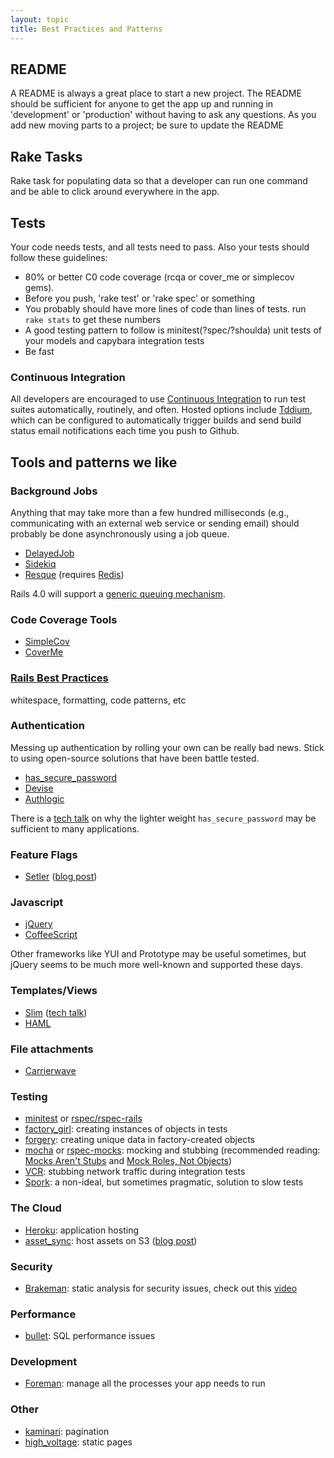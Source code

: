 ```yaml
---
layout: topic
title: Best Practices and Patterns
---
```



README
------

A README is always a great place to start a new project. The README should be sufficient for anyone to get the app up and running in 'development' or 'production' without having to ask any questions. As you add new moving parts to a project; be sure to update the README


Rake Tasks
----------

Rake task for populating data so that a developer can run one command and be able to click around everywhere in the app.


Tests
-----

Your code needs tests, and all tests need to pass. Also your tests should follow these guidelines:

* 80% or better C0 code coverage (rcqa or cover_me or simplecov gems). 
* Before you push, 'rake test' or 'rake spec' or something
* You probably should have more lines of code than lines of tests. run `rake stats` to get these numbers
* A good testing pattern to follow is minitest(?spec/?shoulda) unit tests of your models and capybara integration tests
* Be fast

### Continuous Integration

All developers are encouraged to use [Continuous Integration](http://en.wikipedia.org/wiki/Continuous_integration) to run test suites automatically, routinely, and often.  Hosted options include [Tddium](http://www.tddium.com), which can be configured to automatically trigger builds and send build status email notifications each time you push to Github.

Tools and patterns we like
--------------------------

### Background Jobs

Anything that may take more than a few hundred milliseconds (e.g., communicating with an external web service or sending email) should probably be done asynchronously using a job queue.

* [DelayedJob](https://github.com/collectiveidea/delayed_job)
* [Sidekiq](https://github.com/mperham/sidekiq)
* [Resque](https://github.com/defunkt/resque) (requires [Redis](http://redis.io))

Rails 4.0 will support a [generic queuing mechanism](https://github.com/rails/rails/commit/602000be90e9935f4f4ee5acc096725d7b7c33e5).

### Code Coverage Tools 

* [SimpleCov](https://github.com/colszowka/simplecov)
* [CoverMe](https://github.com/markbates/cover_me)

### [Rails Best Practices](https://github.com/railsbp/rails_best_practices) 

whitespace, formatting, code patterns, etc

### Authentication 

Messing up authentication by rolling your own can be really bad news. Stick to using open-source solutions that have been battle tested.

* [has_secure_password](http://railscasts.com/episodes/270-authentication-in-rails-3-1)
* [Devise](https://github.com/plataformatec/devise)
* [Authlogic](https://github.com/binarylogic/authlogic)

There is a [tech talk](http://vimeo.com/39498553) on why the lighter weight `has_secure_password` may be sufficient to many applications.

### Feature Flags

* [Setler](https://github.com/ckdake/setler) ([blog post](http://highgroove.com/articles/2011/08/22/introducing-setler-for-feature-flags.html))

### Javascript

* [jQuery](http://jquery.com/)
* [CoffeeScript](http://coffeescript.org/)

Other frameworks like YUI and Prototype may be useful sometimes, but jQuery seems to be much more well-known and supported these days.

### Templates/Views

* [Slim](http://slim-lang.com/) ([tech talk](http://vimeo.com/33802242))
* [HAML](http://haml-lang.com/)

### File attachments 

* [Carrierwave](https://github.com/jnicklas/carrierwave)

### Testing

* [minitest](https://github.com/seattlerb/minitest) or [rspec/rspec-rails](https://github.com/rspec/rspec-rails)
* [factory_girl](https://github.com/thoughtbot/factory_girl_rails): creating instances of objects in tests
* [forgery](https://github.com/sevenwire/forgery): creating unique data in factory-created objects
* [mocha](https://github.com/floehopper/mocha) or [rspec-mocks](https://github.com/rspec/rspec-mocks): mocking and stubbing (recommended reading: [Mocks Aren't Stubs](http://www.martinfowler.com/articles/mocksArentStubs.html) and [Mock Roles, Not Objects](http://www.mockobjects.com/files/mockrolesnotobjects.pdf)) 
* [VCR](https://github.com/myronmarston/vcr): stubbing network traffic during integration tests
* [Spork](https://github.com/sporkrb/spork): a non-ideal, but sometimes pragmatic, solution to slow tests 
  
### The Cloud

* [Heroku](http://www.heroku.com/): application hosting
* [asset_sync](https://github.com/rumblelabs/asset_sync): host assets on S3 ([blog post](http://ckdake.com/content/2011/rails-31-assets-on-s3-with-https.html))

### Security

* [Brakeman](https://github.com/presidentbeef/brakeman): static analysis for security issues, check out this [video](http://vimeo.com/35766582)

### Performance

* [bullet](https://github.com/flyerhzm/bullet): SQL performance issues

### Development

* [Foreman](https://github.com/ddollar/foreman): manage all the processes your app needs to run

### Other
  
* [kaminari](https://github.com/amatsuda/kaminari): pagination
* [high_voltage](https://github.com/thoughtbot/high_voltage): static pages
